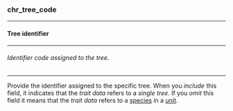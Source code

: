 ### chr_tree_code



------
#### Tree identifier



------
###### Identifier code assigned to the tree.



------
Provide the identifier assigned to the specific tree. When you *include* this field, it indicates that the *trait data* refers to a *single tree*. If you *omit* this field it means that the *trait data* refers to a [species](./species.md) in a [unit](./gcu_id_number,md).